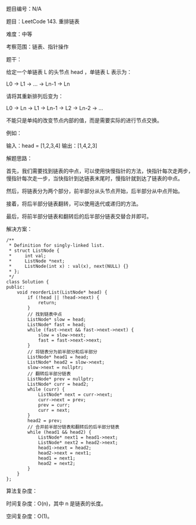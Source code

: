 题目编号：N/A

题目：LeetCode 143. 重排链表

难度：中等

考察范围：链表、指针操作

题干：

给定一个单链表 L 的头节点 head ，单链表 L 表示为：

L0 → L1 → … → Ln-1 → Ln 

请将其重新排列后变为：

L0 → Ln → L1 → Ln-1 → L2 → Ln-2 → …

不能只是单纯的改变节点内部的值，而是需要实际的进行节点交换。

例如：

输入：head = [1,2,3,4]
输出：[1,4,2,3]

解题思路：

首先，我们需要找到链表的中点，可以使用快慢指针的方法，快指针每次走两步，慢指针每次走一步，当快指针到达链表末尾时，慢指针就到达了链表的中点。

然后，将链表分为两个部分，前半部分从头节点开始，后半部分从中点开始。

接着，将后半部分链表翻转，可以使用迭代或递归的方法。

最后，将前半部分链表和翻转后的后半部分链表交替合并即可。

解决方案：

```solidity
/**
 * Definition for singly-linked list.
 * struct ListNode {
 *     int val;
 *     ListNode *next;
 *     ListNode(int x) : val(x), next(NULL) {}
 * };
 */
class Solution {
public:
    void reorderList(ListNode* head) {
        if (!head || !head->next) {
            return;
        }
        // 找到链表中点
        ListNode* slow = head;
        ListNode* fast = head;
        while (fast->next && fast->next->next) {
            slow = slow->next;
            fast = fast->next->next;
        }
        // 将链表分为前半部分和后半部分
        ListNode* head1 = head;
        ListNode* head2 = slow->next;
        slow->next = nullptr;
        // 翻转后半部分链表
        ListNode* prev = nullptr;
        ListNode* curr = head2;
        while (curr) {
            ListNode* next = curr->next;
            curr->next = prev;
            prev = curr;
            curr = next;
        }
        head2 = prev;
        // 合并前半部分链表和翻转后的后半部分链表
        while (head1 && head2) {
            ListNode* next1 = head1->next;
            ListNode* next2 = head2->next;
            head1->next = head2;
            head2->next = next1;
            head1 = next1;
            head2 = next2;
        }
    }
};
```

算法复杂度：

时间复杂度：O(n)，其中 n 是链表的长度。

空间复杂度：O(1)。